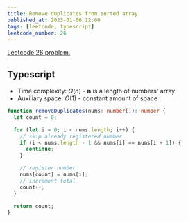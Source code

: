 ```yaml
---
title: Remove duplicates from sorted array
published_at: 2023-01-06 12:00
tags: [leetcode, typescript]
leetcode_number: 26
---
```


[Leetcode 26 problem.](https://leetcode.com/problems/remove-duplicates-from-sorted-array/)

## Typescript

- Time complexity: $O(n)$ - **n** is a length of numbers' array
- Auxiliary space: $O(1)$ - constant amount of space

```typescript
function removeDuplicates(nums: number[]): number {
  let count = 0;

  for (let i = 0; i < nums.length; i++) {
    // skip already registered number
    if (i < nums.length - 1 && nums[i] == nums[i + 1]) {
      continue;
    }

    // register number
    nums[count] = nums[i];
    // increment total
    count++;
  }

  return count;
}
```
